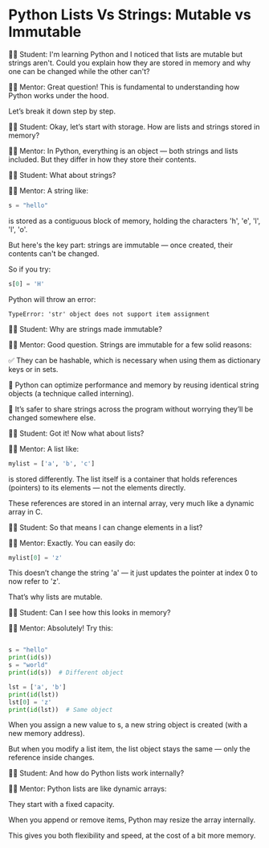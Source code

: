 # Python Lists Vs Strings: Mutable vs Immutable

🧑‍🎓 Student:
I'm learning Python and I noticed that lists are mutable but strings aren't. Could you explain how they are stored in memory and why one can be changed while the other can't?

👨‍🏫 Mentor:
Great question! This is fundamental to understanding how Python works under the hood.

Let’s break it down step by step.

🧑‍🎓 Student:
Okay, let’s start with storage. How are lists and strings stored in memory?

👨‍🏫 Mentor:
In Python, everything is an object — both strings and lists included. But they differ in how they store their contents.

🧑‍🎓 Student:
What about strings?

👨‍🏫 Mentor:
A string like:

```python
s = "hello"
```

is stored as a contiguous block of memory, holding the characters 'h', 'e', 'l', 'l', 'o'.

But here's the key part: strings are immutable — once created, their contents can't be changed.

So if you try:

```python
s[0] = 'H'
```
Python will throw an error:

```
TypeError: 'str' object does not support item assignment
```

🧑‍🎓 Student:
Why are strings made immutable?

👨‍🏫 Mentor:
Good question. Strings are immutable for a few solid reasons:

✅ They can be hashable, which is necessary when using them as dictionary keys or in sets.

🧠 Python can optimize performance and memory by reusing identical string objects (a technique called interning).

🔐 It’s safer to share strings across the program without worrying they’ll be changed somewhere else.

🧑‍🎓 Student:
Got it! Now what about lists?

👨‍🏫 Mentor:
A list like:

```python
mylist = ['a', 'b', 'c']
```

is stored differently. The list itself is a container that holds references (pointers) to its elements — not the elements directly.

These references are stored in an internal array, very much like a dynamic array in C.

🧑‍🎓 Student:
So that means I can change elements in a list?

👨‍🏫 Mentor:
Exactly. You can easily do:

```python
mylist[0] = 'z'
```

This doesn’t change the string 'a' — it just updates the pointer at index 0 to now refer to 'z'.

That’s why lists are mutable.

🧑‍🎓 Student:
Can I see how this looks in memory?

👨‍🏫 Mentor:
Absolutely! Try this:

```python

s = "hello"
print(id(s))
s = "world"
print(id(s))  # Different object

lst = ['a', 'b']
print(id(lst))
lst[0] = 'z'
print(id(lst))  # Same object
```

When you assign a new value to s, a new string object is created (with a new memory address).

But when you modify a list item, the list object stays the same — only the reference inside changes.

🧑‍🎓 Student:
And how do Python lists work internally?

👨‍🏫 Mentor:
Python lists are like dynamic arrays:

They start with a fixed capacity.

When you append or remove items, Python may resize the array internally.

This gives you both flexibility and speed, at the cost of a bit more memory.
